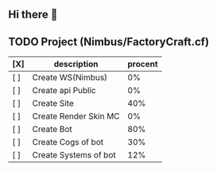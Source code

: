 
## Hi there 👋

## TODO Project (Nimbus/FactoryCraft.cf)
| [X] | description | procent |
|--|--|--|
| [ ] | Create WS(Nimbus) | 0% |
| [ ] | Create api Public | 0% |
| [ ] | Create Site | 40% |
| [ ] | Create Render Skin MC | 0% |
| [ ] | Create Bot | 80% |
| [ ] | Create Cogs of bot | 30% |
| [ ] | Create Systems of bot | 12% |


